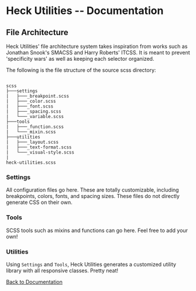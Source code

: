 # Heck Utilities -- Documentation
## File Architecture
Heck Utilities' file architecture system takes inspiration from works such as Jonathan Snook's SMACSS and Harry Roberts' ITCSS. It is meant to prevent 'specificity wars' as well as keeping each selector organized.

The following is the file structure of the source scss directory:

<pre><code>
scss
├───settings
|   ├───_breakpoint.scss
|   ├───_color.scss
|   ├───_font.scss
|   ├───_spacing.scss
|   └───_variable.scss
├───tools
|   ├───_function.scss
|   └───_mixin.scss
├───utilities
|   ├───_layout.scss <!-- Split into individual files -->
|   ├───_text-format.scss
|   └───_visual-style.scss
|
heck-utilities.scss
</code></pre>

### Settings
All configuration files go here. These are totally customizable, including breakpoints, colors, fonts, and spacing sizes.
These files do not directly generate CSS on their own.
### Tools
SCSS tools such as mixins and functions can go here. Feel free to add your own!
### Utilities
Using `Settings` and `Tools`, Heck Utilities generates a customized utility library with all responsive classes. Pretty neat!

[Back to Documentation](./readme.md)
